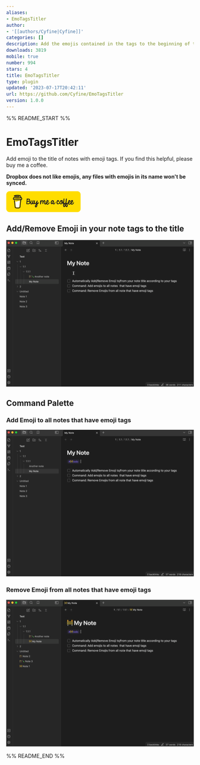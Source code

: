```yaml
---
aliases:
- EmoTagsTitler
author:
- '[[authors/Cyfine|Cyfine]]'
categories: []
description: Add the emojis contained in the tags to the beginning of the note title.
downloads: 3819
mobile: true
number: 994
stars: 4
title: EmoTagsTitler
type: plugin
updated: '2023-07-17T20:42:11'
url: https://github.com/Cyfine/EmoTagsTitler
version: 1.0.0
---
```


%% README_START %%

# EmoTagsTitler 
Add emoji to the title of notes with emoji tags. 
If you find this helpful, please buy me a coffee.

**Dropbox does not like emojis, any files with emojis in 
its name won't be synced.** 

<a href="https://www.buymeacoffee.com/cyfine">
<img src="https://raw.githubusercontent.com/Cyfine/EmoTagsTitler/HEAD/bmc-button.png" alt="Image description" width="200">
</a>


## Add/Remove Emoji in your note tags to the title 
![add/remove](https://raw.githubusercontent.com/Cyfine/EmoTagsTitler/HEAD/addoremove.gif)

## Command Palette
### Add Emoji to all notes that have emoji tags 
![cmdadd](https://raw.githubusercontent.com/Cyfine/EmoTagsTitler/HEAD/cmdadd.gif)
### Remove Emoji from all notes that have emoji tags
![cmdremove](https://raw.githubusercontent.com/Cyfine/EmoTagsTitler/HEAD/cmdremove.gif)




%% README_END %%